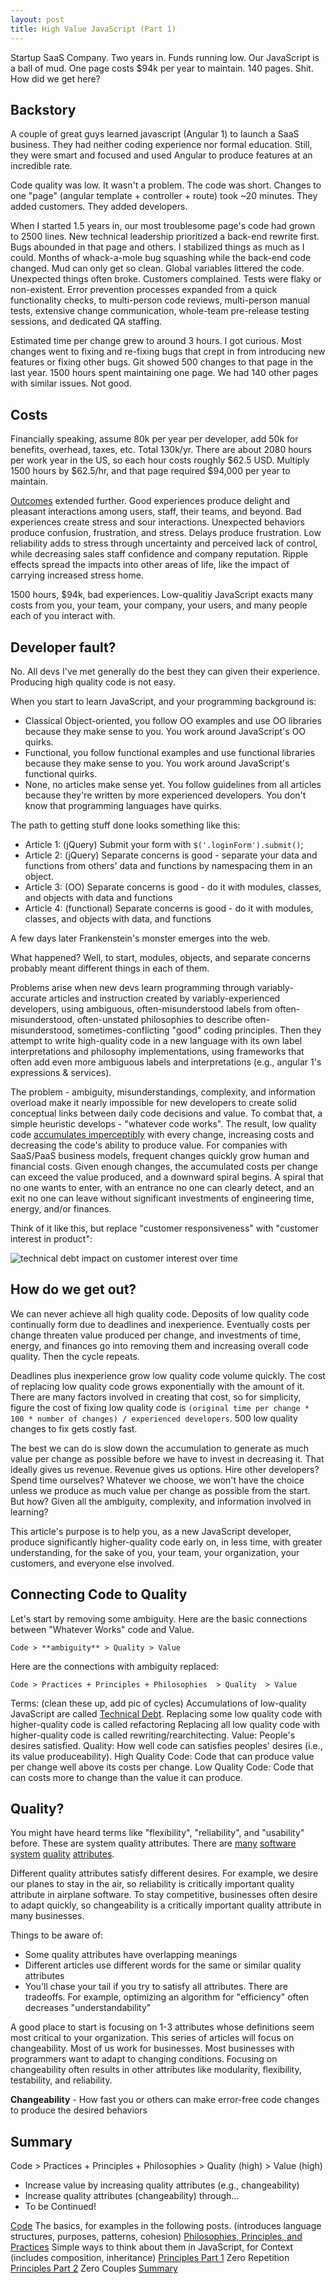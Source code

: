 ```yaml
---
layout: post
title: High Value JavaScript (Part 1)
---
```


Startup SaaS Company.  Two years in.  Funds running low.  Our JavaScript is a ball of mud.  One page costs $94k per year to maintain.  140 pages.  Shit.  How did we get here?

## Backstory
A couple of great guys learned javascript (Angular 1) to launch a SaaS business.  They had neither coding experience nor formal education.  Still, they were smart and focused and used Angular to produce features at an incredible rate.

Code quality was low.  It wasn't a problem.  The code was short.  Changes to one "page" (angular template + controller + route) took ~20 minutes.  They added customers.  They added developers.

When I started 1.5 years in, our most troublesome page's code had grown to 2500 lines.  New technical leadership prioritized a back-end rewrite first.  Bugs abounded in that page and others.  I stabilized things as much as I could.  Months of whack-a-mole bug squashing while the back-end code changed.  Mud can only get so clean.  Global variables littered the code.  Unexpected things often broke.  Customers complained.  Tests were flaky or non-existent.  Error prevention processes expanded from a quick functionality checks, to multi-person code reviews, multi-person manual tests, extensive change communication, whole-team pre-release testing sessions, and dedicated QA staffing.

Estimated time per change grew to around 3 hours.  I got curious.  Most changes went to fixing and re-fixing bugs that crept in from introducing new features or fixing other bugs.  Git showed 500 changes to that page in the last year.  1500 hours spent maintaining one page.  We had 140 other pages with similar issues.  Not good.

## Costs
Financially speaking, assume 80k per year per developer, add 50k for benefits, overhead, taxes, etc.  Total 130k/yr.  There are about 2080 hours per work year in the US, so each hour costs roughly $62.5 USD.  Multiply 1500 hours by $62.5/hr, and that page required $94,000 per year to maintain.

[Outcomes](https://hbr.org/2012/11/its-not-just-semantics-managing-outcomes) extended further.  Good experiences produce delight and pleasant interactions among users, staff, their teams, and beyond.  Bad experiences create stress and sour interactions.  Unexpected behaviors produce confusion, frustration, and stress.  Delays produce frustration.  Low reliability adds to stress through uncertainty and perceived lack of control, while decreasing sales staff confidence and company reputation.  Ripple effects spread the impacts into other areas of life, like the impact of carrying increased stress home.

1500 hours, $94k, bad experiences.  Low-qualitiy JavaScript exacts many costs from you, your team, your company, your users, and many people each of you interact with.

## Developer fault?
No.  All devs I've met generally do the best they can given their experience.  Producing high quality code is not easy.

When you start to learn JavaScript, and your programming background is:
  - Classical Object-oriented, you follow OO examples and use OO libraries because they make sense to you. You work around JavaScript's OO quirks.
  - Functional, you follow functional examples and use functional libraries because they make sense to you.  You work around JavaScript's functional quirks.
  - None, no articles make sense yet.  You follow guidelines from all articles because they're written by more experienced developers.  You don't know that programming languages have quirks.

The path to getting stuff done looks something like this:

 - Article 1: (jQuery) Submit your form with `$('.loginForm').submit()`;
 - Article 2: (jQuery) Separate concerns is good - separate your data and functions from others' data and functions by namespacing them in an object.
 - Article 3: (OO) Separate concerns is good - do it with modules, classes, and objects with data and functions
 - Article 4: (functional) Separate concerns is good - do it with modules, classes, and objects with data, and functions

A few days later Frankenstein's monster emerges into the web.

What happened?  Well, to start, modules, objects, and separate concerns probably meant different things in each of them.

Problems arise when new devs learn programming through variably-accurate articles and instruction created by variably-experienced developers, using ambiguous, often-misunderstood labels from often-misunderstood, often-unstated philosophies to describe often-misunderstood, sometimes-conflicting "good" coding principles.  Then they attempt to write high-quality code in a new language with its own label interpretations and philosophy implementations, using frameworks that often add even more ambiguous labels and interpretations (e.g., angular 1's expressions & services).

The problem - ambiguity, misunderstandings, complexity, and information overload make it nearly impossible for new developers to create solid conceptual links between daily code decisions and value.  To combat that, a simple heuristic develops - "whatever code works".  The result, low quality code [accumulates imperceptibly](https://en.wikipedia.org/wiki/Boiling_frog#As_metaphor) with every change, increasing costs and decreasing the code's ability to produce value.  For companies with SaaS/PaaS business models, frequent changes quickly grow human and financial costs.  Given enough changes, the accumulated costs per change can exceed the value produced, and a downward spiral begins.  A spiral that no one wants to enter, with an entrance no one can clearly detect, and an exit no one can leave without significant investments of engineering time, energy, and/or finances.

Think of it like this, but replace "customer responsiveness" with "customer interest in product":

![technical debt impact on customer interest over time](../assets/technical_debt_slide.jpg)

## How do we get out?
We can never achieve all high quality code.  Deposits of low quality code continually form due to deadlines and inexperience.  Eventually costs per change threaten value produced per change, and investments of time, energy, and finances go into removing them and increasing overall code quality.  Then the cycle repeats.

Deadlines plus inexperience grow low quality code volume quickly.  The cost of replacing low quality code grows exponentially with the amount of it.  There are many factors involved in creating that cost, so for simplicity, figure the cost of fixing low quality code is `(original time per change * 100 * number of changes) / experienced developers`.  500 low quality changes to fix gets costly fast.

The best we can do is slow down the accumulation to generate as much value per change as possible before we have to invest in decreasing it.  That ideally gives us revenue.  Revenue gives us options.  Hire other developers?  Spend time ourselves?  Whatever we choose, we won't have the choice unless we produce as much value per change as possible from the start.  But how?  Given all the ambiguity, complexity, and information involved in learning?

This article's purpose is to help you, as a new JavaScript developer, produce significantly higher-quality code early on, in less time, with greater understanding, for the sake of you, your team, your organization, your customers, and everyone else involved.

## Connecting Code to Quality

Let's start by removing some ambiguity.  Here are the basic connections between "Whatever Works" code and Value.

`Code > **ambiguity** > Quality > Value`

Here are the connections with ambiguity replaced:

`Code > Practices + Principles + Philosophies  > Quality  > Value`

Terms: (clean these up, add pic of cycles)
Accumulations of low-quality JavaScript are called [Technical Debt](https://en.wikipedia.org/wiki/Technical_debt).
Replacing some low quality code with higher-quality code is called refactoring
Replacing all low quality code with higher-quality code is called rewriting/rearchitecting.
Value: People's desires satisfied.
Quality:  How well code can satisfies peoples' desires (i.e., its value produceability).
High Quality Code: Code that can produce value per change well above its costs per change.
Low Quality Code: Code that can costs more to change than the value it can produce.

## Quality?
You might have heard terms like "flexibility", "reliability", and "usability" before.  These are system quality attributes.  There are [many](https://www.infoq.com/articles/atam-quality-attributes) [software](https://msdn.microsoft.com/en-us/library/ee658094.aspx) [system](https://ewh.ieee.org/r2/southern_nj/BarbacciOct03.pdf) [quality](http://citeseerx.ist.psu.edu/viewdoc/download?doi=10.1.1.101.5016&rep=rep1&type=pdf) [attributes](https://en.wikipedia.org/wiki/List_of_system_quality_attributes).

Different quality attributes satisfy different desires.  For example, we desire our planes to stay in the air, so reliability is critically important quality attribute in airplane software.  To stay competitive, businesses often desire to adapt quickly, so changeability is a critically important quality attribute in many businesses.

Things to be aware of:
- Some quality attributes have overlapping meanings
- Different articles use different words for the same or similar quality attributes
- You'll chase your tail if you try to satisfy all attributes.  There are tradeoffs.  For example, optimizing an algorithm for "efficiency" often decreases "understandability"

A good place to start is focusing on 1-3 attributes whose definitions seem most critical to your organization.  This series of articles will focus on changeability.  Most of us work for businesses.  Most businesses with programmers want to adapt to changing conditions. Focusing on changeability often results in other attributes like modularity, flexibility, testability, and reliability.

**Changeability** - How fast you or others can make error-free code changes to produce the desired behaviors


## Summary

Code > Practices + Principles + Philosophies  > Quality (high)  > Value (high)

  - Increase value by increasing quality attributes (e.g., changeability)
  - Increase quality attributes (changeability) through...
  - To be Continued!

[Code]() The basics, for examples in the following posts. (introduces language structures, purposes, patterns, cohesion)
[Philosophies, Principles, and Practices]() Simple ways to think about them in JavaScript, for Context (includes composition, inheritance)
[Principles Part 1]() Zero Repetition
[Principles Part 2]() Zero Couples
[Summary]()
